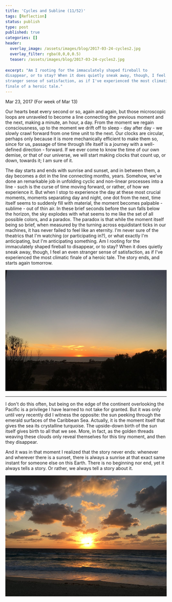 ```yaml
---
title: 'Cycles and Subline (11/52)'
tags: [Reflection]
status: publish
type: post
published: true
categories: []
header:
  overlay_image: /assets/images/blog/2017-03-24-cycles2.jpg
  overlay_filter: rgba(0,0,0,0.5)
  teaser: /assets/images/blog/2017-03-24-cycles2.jpg

excerpt: "Am I rooting for the immaculately shaped fireball to
disappear, or to stay? When it does quietly sneak away, though, I feel an even
stranger sense of satisfaction, as if I've experienced the most climatic
finale of a heroic tale."
---
```

Mar 23, 2017 (For week of Mar 13)

Our hearts beat every second or so, again and again, but those microscopic
loops are unraveled to become a line connecting the previous moment and the
next, making a minute, an hour, a day. From the moment we regain
consciousness, up to the moment we drift off to sleep - day after day - we
slowly crawl forward from one time unit to the next. Our clocks are circular,
perhaps only because it is more mechanically efficient to make them so, since
for us, passage of time through life itself is a journey with a well-defined
direction - forward. If we ever come to know the time of our own demise, or
that of our universe, we will start making clocks that count up, or down,
towards it; I am sure of it.

The day starts and ends with sunrise and sunset, and in between them, a day
becomes a dot in the line connecting months, years. Somehow, we've done an
remarkable job in unfolding cyclic and non-linear processes into a line - such
is the curse of time moving forward, or rather, of how we experience it. But
when I stop to experience the day at these most crucial moments, moments
separating day and night, one dot from the next, time itself seems to suddenly
fill with material, the moment becomes palpable - sublime - out of thin air.
In these brief seconds before the sun falls below the horizon, the sky
explodes with what seems to me like the set of all possible colors, and a
paradox. The paradox is that while the moment itself being so brief, when
measured by the turning across equidistant ticks in our machines, it has never
failed to feel like an eternity. I'm never sure of the theatrics that I'm
watching (or participating in?), or what exactly I'm anticipating, but I'm
anticipating something. Am I rooting for the immaculately shaped fireball to
disappear, or to stay? When it does quietly sneak away, though, I feel an even
stranger sense of satisfaction, as if I've experienced the most climatic
finale of a heroic tale. The story ends, and starts again tomorrow.

![](/assets/images/blog/2017-03-24-cycles1.jpg)

* * *

I don't do this often, but being on the edge of the continent overlooking the
Pacific is a privilege I have learned to not take for granted. But it was only
until very recently did I witness the opposite: the sun peeking through the
emerald surfaces of the Caribbean Sea. Actually, it is the moment itself that
gives the sea its crystalline turquoise. The upside-down birth of the sun
itself gives birth to all that we see. More, in fact, as the golden threads
weaving these clouds only reveal themselves for this tiny moment, and then
they disappear.

And it was in that moment I realized that the story never ends: whenever and
wherever there is a sunset, there is always a sunrise at that exact same
instant for someone else on this Earth. There is no beginning nor end, yet it
always tells a story. Or rather, we always tell a story about it.

![](/assets/images/blog/2017-03-24-cycles2.jpg)
